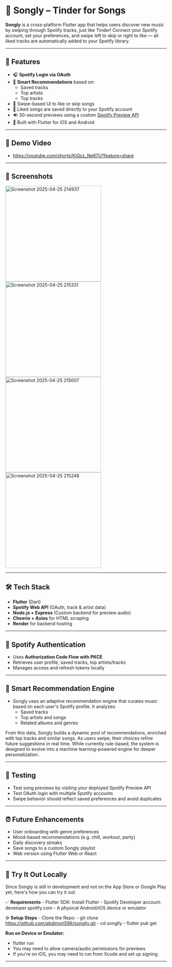 # 🎵 Songly – Tinder for Songs

**Songly** is a cross-platform Flutter app that helps users discover new music by swiping through Spotify tracks, just like Tinder! Connect your Spotify account, set your preferences, and swipe left to skip or right to like — all liked tracks are automatically added to your Spotify library.

---

## 🚀 Features

- 🎧 **Spotify Login via OAuth**
- 🤖 **Smart Recommendations** based on:
  - Saved tracks
  - Top artists
  - Top tracks
- 🔀 Swipe-based UI to like or skip songs
- 💾 Liked songs are saved directly to your Spotify account
- 🔊 30-second previews using a custom [Spotify Preview API](https://spotify-preview-api-5f88.onrender.com)
- 📱 Built with Flutter for iOS and Android

---

## 🎥 Demo Video

- https://youtube.com/shorts/KjQzz_Ne67U?feature=share

---

## 📸 Screenshots

<img width="299" alt="Screenshot 2025-04-25 214937" src="https://github.com/user-attachments/assets/259af036-231e-4c3c-aaeb-759753658b43" />
<img width="298" alt="Screenshot 2025-04-25 215331" src="https://github.com/user-attachments/assets/49bd3348-088c-4e94-9403-bc0ce0dcd3f8" />
<img width="298" alt="Screenshot 2025-04-25 215007" src="https://github.com/user-attachments/assets/d7b7270f-c68f-4936-a798-21db657eba89" />
<img width="299" alt="Screenshot 2025-04-25 215248" src="https://github.com/user-attachments/assets/cb432354-6bf6-4ae0-946f-1a6f02ef5d3e" />

---

## 🛠️ Tech Stack

- **Flutter** (Dart)
- **Spotify Web API** (OAuth, track & artist data)
- **Node.js + Express** (Custom backend for preview audio)
- **Cheerio + Axios** for HTML scraping
- **Render** for backend hosting

---

## 🔐 Spotify Authentication

- Uses **Authorization Code Flow with PKCE**
- Retrieves user profile, saved tracks, top artists/tracks
- Manages access and refresh tokens locally

---

## 🧠 Smart Recommendation Engine

- Songly uses an adaptive recommendation engine that curates music based on each user's Spotify profile. It analyzes:
  - Saved tracks
  - Top artists and songs
  - Related albums and genres

From this data, Songly builds a dynamic pool of recommendations, enriched with top tracks and similar songs. As users swipe, their choices refine future suggestions in real time.
While currently rule-based, the system is designed to evolve into a machine learning–powered engine for deeper personalization.

---

## 🧪 Testing

- Test song previews by visiting your deployed Spotify Preview API
- Test OAuth login with multiple Spotify accounts
- Swipe behavior should reflect saved preferences and avoid duplicates

---

## ⏰ Future Enhancements

- User onboarding with genre preferences
- Mood-based recommendations (e.g. chill, workout, party)
- Daily discovery streaks
- Save songs to a custom Songly playlist
- Web version using Flutter Web or React

---

## 📱 Try It Out Locally
  Since Songly is still in development and not on the App Store or Google Play yet, here's how you can try it out:
  
  ✅ **Requirements**
    - Flutter SDK: Install Flutter
    - Spotify Developer account: developer.spotify.com
    - A physical Android/iOS device or emulator
  
  ⚙️ **Setup Steps**
    - Clone the Repo:
      - git clone https://github.com/abdimoh596/songlly.git
      - cd songlly
      - flutter pub get
  
  **Run on Device or Emulator:**
  - flutter run
  - You may need to allow camera/audio permissions for previews
  - If you're on iOS, you may need to run from Xcode and set up signing

---
